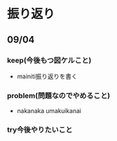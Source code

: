  # 振り返り

  ## 09/04

  ### keep(今後もつ図ケルこと)

 - mainiti振り返りを書く

 ### problem(問題なのでやめること)

 - nakanaka umakuikanai

 ### try今後やりたいこと
